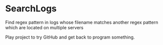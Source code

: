 # SearchLogs
Find regex pattern in logs whose filename matches another regex pattern which are located on multiple servers

Play project to try GitHub and get back to program something.
